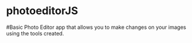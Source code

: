 # photoeditorJS

#Basic Photo Editor app that allows you to make changes on your images using the tools created.
